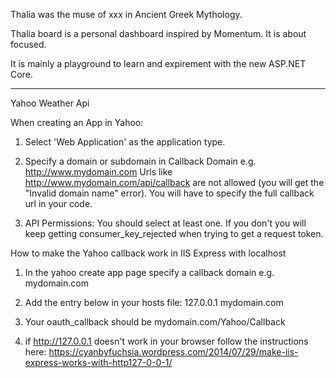 Thalia was the muse of xxx in Ancient Greek Mythology.

Thalia board is a personal dashboard inspired by Momentum.
It is about focused.

It is mainly a playground to learn and expirement with the new ASP.NET Core.

--------------------------------------------------------------


Yahoo Weather Api

When creating an App in Yahoo:

1. Select 'Web Application' as the application type.

2. Specify a domain or subdomain in Callback Domain e.g. http://www.mydomain.com 
Urls like http://www.mydomain.com/api/callback are not allowed (you will get the "Invalid domain name" error). 
You will have to specify the full callback url in your code. 

3. API Permissions: You should select at least one. If you don't you will keep getting consumer_key_rejected when trying to get a request token.


How to make the Yahoo callback work in IIS Express with localhost

1. In the yahoo create app page specify a callback domain e.g. mydomain.com 

2. Add the entry below in your hosts file:
  127.0.0.1 mydomain.com 

3. Your oauth_callback should be mydomain.com/Yahoo/Callback

4. if http://127.0.0.1 doesn't work in your browser follow the instructions here:
https://cyanbyfuchsia.wordpress.com/2014/07/29/make-iis-express-works-with-http127-0-0-1/
